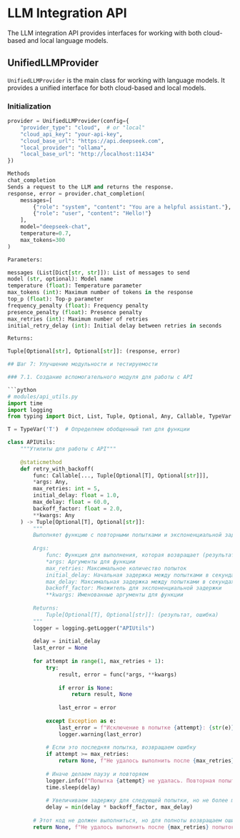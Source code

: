 <!-- docs/api/llm_integration.md -->
# LLM Integration API

The LLM integration API provides interfaces for working with both cloud-based and local language models.

## UnifiedLLMProvider

`UnifiedLLMProvider` is the main class for working with language models. It provides a unified interface for both cloud-based and local models.

### Initialization

```python
provider = UnifiedLLMProvider(config={
    "provider_type": "cloud",  # or "local"
    "cloud_api_key": "your-api-key",
    "cloud_base_url": "https://api.deepseek.com",
    "local_provider": "ollama",
    "local_base_url": "http://localhost:11434"
})

Methods
chat_completion
Sends a request to the LLM and returns the response.
response, error = provider.chat_completion(
    messages=[
        {"role": "system", "content": "You are a helpful assistant."},
        {"role": "user", "content": "Hello!"}
    ],
    model="deepseek-chat",
    temperature=0.7,
    max_tokens=300
)

Parameters:

messages (List[Dict[str, str]]): List of messages to send
model (str, optional): Model name
temperature (float): Temperature parameter
max_tokens (int): Maximum number of tokens in the response
top_p (float): Top-p parameter
frequency_penalty (float): Frequency penalty
presence_penalty (float): Presence penalty
max_retries (int): Maximum number of retries
initial_retry_delay (int): Initial delay between retries in seconds

Returns:

Tuple[Optional[str], Optional[str]]: (response, error)

## Шаг 7: Улучшение модульности и тестируемости

### 7.1. Создание вспомогательного модуля для работы с API

```python
# modules/api_utils.py
import time
import logging
from typing import Dict, List, Tuple, Optional, Any, Callable, TypeVar

T = TypeVar('T')  # Определяем обобщенный тип для функции

class APIUtils:
    """Утилиты для работы с API"""
    
    @staticmethod
    def retry_with_backoff(
        func: Callable[..., Tuple[Optional[T], Optional[str]]],
        *args: Any,
        max_retries: int = 5,
        initial_delay: float = 1.0,
        max_delay: float = 60.0,
        backoff_factor: float = 2.0,
        **kwargs: Any
    ) -> Tuple[Optional[T], Optional[str]]:
        """
        Выполняет функцию с повторными попытками и экспоненциальной задержкой.
        
        Args:
            func: Функция для выполнения, которая возвращает (результат, ошибка)
            *args: Аргументы для функции
            max_retries: Максимальное количество попыток
            initial_delay: Начальная задержка между попытками в секундах
            max_delay: Максимальная задержка между попытками в секундах
            backoff_factor: Множитель для экспоненциальной задержки
            **kwargs: Именованные аргументы для функции
            
        Returns:
            Tuple[Optional[T], Optional[str]]: (результат, ошибка)
        """
        logger = logging.getLogger("APIUtils")
        
        delay = initial_delay
        last_error = None
        
        for attempt in range(1, max_retries + 1):
            try:
                result, error = func(*args, **kwargs)
                
                if error is None:
                    return result, None
                
                last_error = error
                
            except Exception as e:
                last_error = f"Исключение в попытке {attempt}: {str(e)}"
                logger.warning(last_error)
            
            # Если это последняя попытка, возвращаем ошибку
            if attempt >= max_retries:
                return None, f"Не удалось выполнить после {max_retries} попыток. Последняя ошибка: {last_error}"
            
            # Иначе делаем паузу и повторяем
            logger.info(f"Попытка {attempt} не удалась. Повторная попытка через {delay:.1f} сек.")
            time.sleep(delay)
            
            # Увеличиваем задержку для следующей попытки, но не более max_delay
            delay = min(delay * backoff_factor, max_delay)
        
        # Этот код не должен выполниться, но для полноты возвращаем ошибку
        return None, f"Не удалось выполнить после {max_retries} попыток."